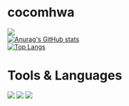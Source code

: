 # cocomhwa   
<a href="https://velog.io/@cocomhwa" target="_blank"><img src="https://img.shields.io/badge/Velog-20C997?style=flat-square&logo=Velog&logoColor=white"/></a>   
[![Anurag's GitHub stats](https://github-readme-stats.vercel.app/api?username=cocomhwa&count_private=true&show_icons=true&theme=gruvbox)](https://github.com/anuraghazra/github-readme-stats)   
[![Top Langs](https://github-readme-stats.vercel.app/api/top-langs/?username=cocomhwa&layout=compact&theme=gruvbox)](https://github.com/anuraghazra/github-readme-stats)    
# Tools & Languages   
<a href="https://www.vim.org/" target="_blank"><img src="https://img.shields.io/badge/Vim-019733?style=flat-square&logo=Vim&logoColor=white"/></a>
<img src="https://img.shields.io/badge/Blender-F5792A?style=flat-square&logo=Blender&logoColor=white"/>
<img src="https://img.shields.io/badge/C-A8B9CC?style=flat-square&logo=C&logoColor=white"/>
